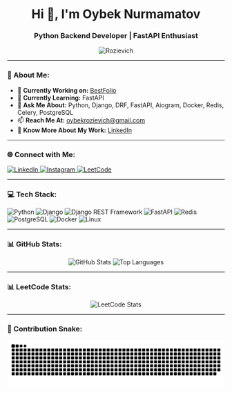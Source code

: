 <h1 align="center">Hi 👋, I'm Oybek Nurmamatov</h1>
<h3 align="center">Python Backend Developer | FastAPI Enthusiast</h3>

<p align="center">
  <img src="https://komarev.com/ghpvc/?username=Rozievich&label=Profile%20views&color=0e75b6&style=flat" alt="Rozievich" />
</p>

---

### 🚀 About Me:
- 🔭 **Currently Working on:** [BestFolio](https://rozievich.pythonanywhere.com/)  
- 🌱 **Currently Learning:** FastAPI  
- 💬 **Ask Me About:** Python, Django, DRF, FastAPI, Aiogram, Docker, Redis, Celery, PostgreSQL  
- 📫 **Reach Me At:** oybekrozievich@gmail.com  
- 📄 **Know More About My Work:** [LinkedIn](https://linkedin.com/in/rozievich)  

---

### 🌐 Connect with Me:
<p align="left">
  <a href="https://linkedin.com/in/rozievich" target="_blank">
    <img src="https://img.shields.io/badge/LinkedIn-%230077B5.svg?style=for-the-badge&logo=linkedin&logoColor=white" alt="LinkedIn">
  </a>
  <a href="https://instagram.com/oybek_rozievich" target="_blank">
    <img src="https://img.shields.io/badge/Instagram-%23E4405F.svg?style=for-the-badge&logo=instagram&logoColor=white" alt="Instagram">
  </a>
  <a href="https://leetcode.com/Rozievich" target="_blank">
    <img src="https://img.shields.io/badge/LeetCode-%23FFA116.svg?style=for-the-badge&logo=leetcode&logoColor=white" alt="LeetCode">
  </a>
</p>

---

### 💻 Tech Stack:
<p align="left">
  <img src="https://img.shields.io/badge/Python-%233776AB.svg?style=for-the-badge&logo=python&logoColor=white" alt="Python" />
  <img src="https://img.shields.io/badge/Django-%23092E20.svg?style=for-the-badge&logo=django&logoColor=white" alt="Django" />
  <img src="https://img.shields.io/badge/DRF-%23FF1709.svg?style=for-the-badge&logo=django&logoColor=white" alt="Django REST Framework" />
  <img src="https://img.shields.io/badge/FastAPI-%23005571.svg?style=for-the-badge&logo=fastapi&logoColor=white" alt="FastAPI" />
  <img src="https://img.shields.io/badge/Redis-%23DC382D.svg?style=for-the-badge&logo=redis&logoColor=white" alt="Redis" />
  <img src="https://img.shields.io/badge/PostgreSQL-%23316192.svg?style=for-the-badge&logo=postgresql&logoColor=white" alt="PostgreSQL" />
  <img src="https://img.shields.io/badge/Docker-%230db7ed.svg?style=for-the-badge&logo=docker&logoColor=white" alt="Docker" />
  <img src="https://img.shields.io/badge/Linux-%23FCC624.svg?style=for-the-badge&logo=linux&logoColor=black" alt="Linux" />
</p>

---

### 📊 GitHub Stats:
<p align="center">
  <img src="https://github-readme-stats.vercel.app/api?username=Rozievich&show_icons=true&theme=radical" alt="GitHub Stats" />
  <img src="https://github-readme-stats.vercel.app/api/top-langs?username=Rozievich&layout=compact&theme=radical" alt="Top Languages" />
</p>

---

### 📊 LeetCode Stats:
<p align="center">
  <img src="https://leetcard.jacoblin.cool/Rozievich?theme=nord&font=Allerta&ext=heatmap" alt="LeetCode Stats">
</p>

---

### 🐍 Contribution Snake:
<p align="center">
  <img src="https://raw.githubusercontent.com/Platane/snk/output/github-contribution-grid-snake.svg" alt="Snake Animation">
</p>
